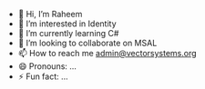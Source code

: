 - 👋 Hi, I’m Raheem
- 👀 I’m interested in Identity
- 🌱 I’m currently learning C#
- 💞️ I’m looking to collaborate on MSAL
- 📫 How to reach me admin@vectorsystems.org
- 😄 Pronouns: ...
- ⚡ Fun fact: ...

<!---
Raheem-Chisman/Raheem-Chisman is a ✨ special ✨ repository because its `README.md` (this file) appears on your GitHub profile.
You can click the Preview link to take a look at your changes.
--->
